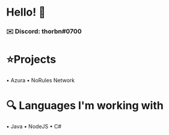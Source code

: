 # Hello! 👋
### ✉️ Discord: thorbn#0700

# ⭐Projects
• Azura
• NoRules Network

# 🔍 Languages I'm working with
• Java
• NodeJS
• C#
